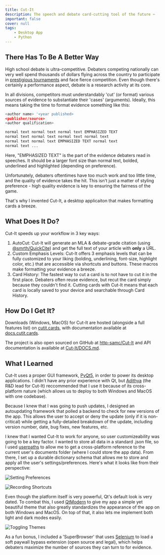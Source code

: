 ```yaml
---
title: Cut-It
description: The speech and debate card-cutting tool of the future ✂️
important: false
cover: null
tags:
    - Desktop App
    - Python
---
```


## There Has To Be A Better Way
High school debate is ultra-competitive. Debaters competing nationally can very well spend thousands of dollars flying across the country to participate in [prestigious tournaments](https://ci.uky.edu/UKDebate/gold-pf-bid-tournaments) and face fierce competition. Even though there's certainly a performance aspect, debate is a research activity at its core.

In all divisions, competitors must understandably 'cut' (or format) various sources of evidence to substantiate their 'cases' (arguments). Ideally, this means taking the time to format evidence something like this:

```python
<author name> '<year published>
<publisher/source>
<author qualification>

normal text normal text normal text EMPHASIZED TEXT
normal text normal text normal text normal text
normal text normal text EMPHASIZED TEXT normal text
normal text ...
```

Here, "EMPHASIZED TEXT" is the part of the evidence debaters read in speeches. It should be a larger font size than normal text, bolded, underlined and highlighted (depending on preference).

Unfortunately, debaters oftentimes have too much work and too little time, and the quality of evidence takes the hit. This isn't just a matter of styling preference - high quality evidence is key to ensuring the fairness of the game.

That's why I invented Cut-It, a desktop applicaiton that makes formatting cards a breeze.

## What Does It Do?
Cut-It speeds up your workflow in 3 key ways:
1. AutoCut: Cut-It will generate an MLA & debate-grade citation (using [@smrth/QuickCite](/projects/QuickCite)) and get the full text of your article with **only** a URL.
2. Custom Emphasis Levels: Cut-It offers 3 emphasis levels that can be fully customized to your liking (bolding, underlining, font-size, highlight color, etc.) that are accessible via shortcuts and buttons. These macros make formatting your evidence a breeze.
3. Card History: The fastest way to cut a card is to not have to cut it in the first place. Debaters often reuse evidence, but recut the card simply because they couldn't find it. Cutting cards with Cut-It means that each card is locally saved to your device and searchable through Card History.

## How Do I Get It?
Downloads (Windows, MacOS) for Cut-It are hosted (alongside a full features list) on [cutit.cards](http://cutit.cards), with documentation available at [docs.cutit.cards](https://docs.cutit.cards).

The project is also open sourced on GitHub at [http-samc/Cut-It](https://github.com/http-samc/cut-it) and API documentation is available at [Cut-It/DOCS.md](https://github.com/http-samc/cut-it/blob/main/DOCS.md).

## What I Learned
Cut-It uses a proper GUI framework, [PyQt5](https://pypi.org/project/PyQt5/), in order to power its desktop applications. I didn't have any prior experience with Qt, but [Adithya](https://www.linkedin.com/in/adithyav-/) (the R&D lead for Cut-It) reccommended that I use it because of its cross-platform nature (which allows us to deploy to both Windows and MacOS with one codebase).

Because I knew that I was going to push updates, I designed an autoupdating framework that polled a backend to check for new versions of the app. This allows the user to accept or deny the update (only if it is non-critical) while getting a fully-detailed breakdown of the update, including version number, date, bug fixes, new features, etc.

I knew that I wanted Cut-It to work for anyone, so user customizeability was going to be a key factor. I wanted to store all data in a standard .json file, so I used [userpaths](https://pypi.org/project/userpaths/) to allow me to get a cross-platform reference to the current user's documents folder (where I could store the app data). From there, I set up a durable dictionary schema that allows me to store and apply all the user's settings/preferences. Here's what it looks like from their perspective:

![Setting Preferences](https://i.gyazo.com/0cb80d383fd61967bc195b5fd7bb4e28.gif)

![Recording Shortcuts](https://i.gyazo.com/7578500b474330b3ac9fec7449733115.gif)

Even though the platform itself is very powerful, Qt's default look is very dated. To combat this, I used [QtModern](https://pypi.org/project/qtmodern/) to give my app a simple yet beautiful theme that also greatly standardizes the appearance of the app on both Windows and MacOS. On top of that, it also lets me implement both light and dark modes easily.

![Toggling Themes](https://i.gyazo.com/109ee829cf8983af67d2d4ff5a98a4e7.gif)

As a fun bonus, I included a 'SuperBrowser' that uses [Selenium](https://selenium-python.readthedocs.io/) to load a soft paywall bypass extension (open source and legal), which helps debaters maximize the number of sources they can turn to for evidence.